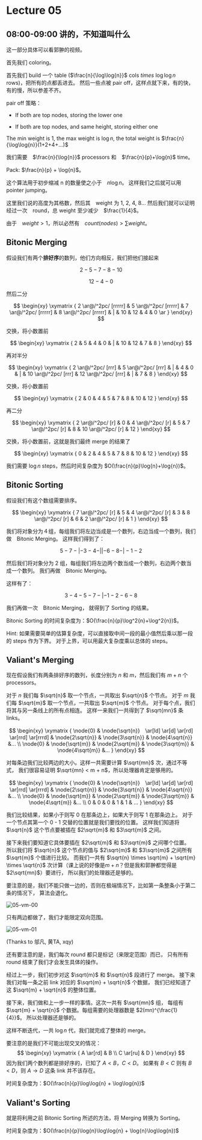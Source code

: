 # Lecture 05

## 08:00-09:00 讲的，不知道叫什么

这一部分具体可以看郭翀的视频。

首先我们 coloring。

首先我们 build 一个 table ($\frac{n}{\log\log{n}}$ cols $times$ $\log\log{n}$ rows)，把所有的点都丢进去。
然后一些点被 pair off，这样点就下来，有的快，有的慢，所以参差不齐。

pair off 策略：

- If both are top nodes, storing the lower one

- If both are top nodes, and same height, storing either one

The min weight is 1, the max weight is $\log{n}$,
the total weight is $\frac{n}{\log\log{n}}(1+2+4+...)$


我们需要　$\frac{n}{\log{n}}$ processors 和　$\frac{n}{p}+\log{n}$ time。

Pack: $\frac{n}{p} + \log{n}$。

这个算法用于初步缩减 n 的数量使之小于　$n\log{n}$。
这样我们之后就可以用　pointer jumping。

这里我们说的高度为其格数，然后其　weight 为 1, 2, 4, 8...
然后我们就可以证明经过一次　round，总 weight 至少减少　$\frac{1}{4}$。

由于　$weight > 1$，所以必然有　$count(nodes) > \sum{weight}$。

## Bitonic Merging

假设我们有两个**排好序**的数列，他们方向相反，我们把他们接起来

$$
2 - 5 - 7 - 8 - 10
$$

$$
12 - 4 - 0
$$

然后二分

$$
\begin{xy}
\xymatrix {
      2 \ar@/^2pc/ [rrrrr]
    & 5 \ar@/^2pc/ [rrrrr]
    & 7 \ar@/^2pc/ [rrrrr]
    & 8 \ar@/^2pc/ [rrrrr]
    & |
    & 10
    & 12
    & 4
    & 0 \ar
}
\end{xy}
$$

交换，将小数置前

$$
\begin{xy}
\xymatrix {
      2
    & 5
    & 4
    & 0
    & |
    & 10
    & 12
    & 7
    & 8
}
\end{xy}
$$

再对半分

$$
\begin{xy}
\xymatrix {
      2 \ar@/^2pc/ [rrr]
    & 5 \ar@/^2pc/ [rrr]
    & |
    & 4
    & 0
    & |
    & 10 \ar@/^2pc/ [rrr]
    & 12 \ar@/^2pc/ [rrr]
    & |
    & 7
    & 8
}
\end{xy}
$$

交换，将小数置前

$$
\begin{xy}
\xymatrix {
      2
    & 0
    & 4
    & 5
    & 7
    & 8
    & 10
    & 12
}
\end{xy}
$$

再二分

$$
\begin{xy}
\xymatrix {
      2 \ar@/^2pc/ [r]
    & 0
    & 4 \ar@/^2pc/ [r]
    & 5
    & 7 \ar@/^2pc/ [r]
    & 8
    & 10 \ar@/^2pc/ [r]
    & 12
}
\end{xy}
$$

交换，将小数置前，这就是我们最终 merge 的结果了

$$
\begin{xy}
\xymatrix {
      0
    & 2
    & 4
    & 5
    & 7
    & 8
    & 10
    & 12
}
\end{xy}
$$

我们需要 $\log{n}$ steps，然后时间复杂度为 $O(\frac{n}{p}\log{n}+\log{n})$。

## Bitonic Sorting

假设我们有这个数组需要排序。

$$
\begin{xy}
\xymatrix {
      7 \ar@/^2pc/ [r]
    & 5
    & 4 \ar@/^2pc/ [r]
    & 3
    & 8 \ar@/^2pc/ [r]
    & 6
    & 2 \ar@/^2pc/ [r]
    & 1
}
\end{xy}
$$

我们将对象分为４组，每组我们将左边当成是一个数列，右边当成一个数列，我们做　Bitonic Merging。
这样我们得到了：

$$
5 - 7 - | - 3 - 4 - || - 6 - 8 - | - 1 - 2
$$

然后我们将对象分为 2 组，每组我们将左边两个数当成一个数列，右边两个数当成一个数列。
我们再做　Bitonic Merging。

这样有了：

$$
3 - 4 - 5 - 7 - | - 1 - 2 - 6 - 8
$$

我们再做一次　Bitonic Merging，
就得到了 Sorting 的结果。

Bitonic Sorting 的时间复杂度为：$O(\frac{n}{p}\log^2{n}+\log^2{n})$。

Hint: 如果需要简单的估算复杂度，可以直接取中间一段的最小值然后乘以那一段的 steps 作为下界。
对于上界，可以用最大复杂度乘以总体的 steps。

## Valiant's Merging

现在假设我们有两条排好序的数列，长度分别为 $n$ 和 $m$，然后我们有 $m+n$ 个 processors。

对于 $n$ 我们每 $\sqrt{n}$ 取一个节点，一共取出 $\sqrt{n}$ 个节点。
对于 $m$ 我们每 $\sqrt{m}$ 取一个节点，一共取出 $\sqrt{m}$ 个节点。
对于每个点，我们将其与另一条线上的所有点相连。
这样一来我们一共得到了 $\sqrt{mn}$ 条 links。

$$
\newcommand{\node}[1]{
    \enclose{circle}[mathcolor="black", padding="10px", thickness="1px"]{\color{black}{#1}}
}
$$

$$
\begin{xy}
\xymatrix {
    \node{0}
    & \node{\sqrt{n}}　\ar[ld] \ar[d] \ar[rd] \ar[rrd] \ar[rrrd]
    & \node{2\sqrt{n}}
    & \node{3\sqrt{n}}
    & \node{4\sqrt{n}}
    &...
    \\
    \node{0}
    & \node{\sqrt{m}}
    & \node{2\sqrt{m}}
    & \node{3\sqrt{m}}
    & \node{4\sqrt{m}}
    &...
}
\end{xy}
$$

对每条边我们比较两边的大小。这样一共需要计算 $\sqrt{mn}$ 次，通过不等式，
我们很容易证明 $\sqrt{mn} < m + n$，所以处理器肯定是够用的。

$$
\begin{xy}
\xymatrix {
    \node{0}
    & \node{\sqrt{n}}　\ar[ld] \ar[d] \ar[rd] \ar[rrd] \ar[rrrd]
    & \node{2\sqrt{n}}
    & \node{3\sqrt{n}}
    & \node{4\sqrt{n}}
    &...
    \\
    \node{0}
    & \node{\sqrt{m}}
    & \node{2\sqrt{m}}
    & \node{3\sqrt{m}}
    & \node{4\sqrt{m}}
    &...
    \\
    0 & 0 & 0 & 1 & 1 & ...
}
\end{xy}
$$

我们比较结果，如果小于则写 0 在那条边上，如果大于则写 1 在那条边上。
对于一个节点其第一个 0 - 1 交替的位置就是我们要找的位置。
这样我们知道将 $\sqrt{n}$ 这个节点要被插在 $2\sqrt{m}$ 和 $3\sqrt{m}$ 之间。

接下来我们要知道它具体要插在 $2\sqrt{m}$ 和 $3\sqrt{m}$ 之间哪个位置。
所以我们将 $\sqrt{n}$ 这个节点的值与 $2\sqrt{m}$ 和 $3\sqrt{m}$ 之间所有 $\sqrt{m}$ 个值进行比较。
而我们一共有 $\sqrt{n} \times \sqrt{m} + \sqrt{m} \times \sqrt{n}$ 次计算（课上说的好像是$m+n$？但是我和郭翀都觉得是 $2\sqrt{mn}$）要进行，
所以我们的处理器还是够的。

要注意的是，我们不能只做一边的，否则在极端情况下，比如第一条整条小于第二条的情况下，
算法会退化。

![05-vm-00](05-vm-00.jpg)

只有两边都做了，我们才能限定双向范围。

![05-vm-01](05-vm-01.jpg)

(Thanks to 邬凡, 黄TA, xqy)

还有要注意的是，我们每次 round 都只是标记（来限定范围）而已，
只有所有 round 结束了我们才会发生具体的操作。

经过上一步，我们初步对这 $\sqrt{m}$ 和 $\sqrt{n}$ 段进行了 merge。
接下来我们对每一条之前 link 对应的 $\sqrt{m} + \sqrt{n}$ 个数据，
我们已经知道了这 $\sqrt{m} + \sqrt{n}$ 的整体位置。

接下来，我们做和上一步一样的事情。这次一共有 $\sqrt{mn}$ 组，
每组有 $\sqrt{m} + \sqrt{n}$ 个数据。每组需要的处理器数是 $2(mn)^{\frac{1}{4}}$。
所以处理器还是够的。

这样不断迭代，一共 $\log{n}$ 代，我们就完成了整体的 merge。

要注意的是我们不可能出现交叉的情况：
$$
\begin{xy}
\xymatrix {
    A \ar[rd] & B \\
    C \ar[ru] & D
}
\end{xy}
$$
因为我们两个数列都是排好序的，已知了 $A < B$，$C < D$。
如果有 $B < C$ 则有 $B < D$，则 $A\rightarrow{D}$ 这条 link 并不该存在。

时间复杂度为：$O(\frac{n}{p}\log\log{n} + \log\log{n})$

## Valiant's Sorting

就是将利用之前 Bitonic Sorting 所述的方法，将 Merging 转换为 Sorting。

时间复杂度为：$O(\frac{n}{p}\log{n}\log\log{n} + \log{n}\log\log{n})$
